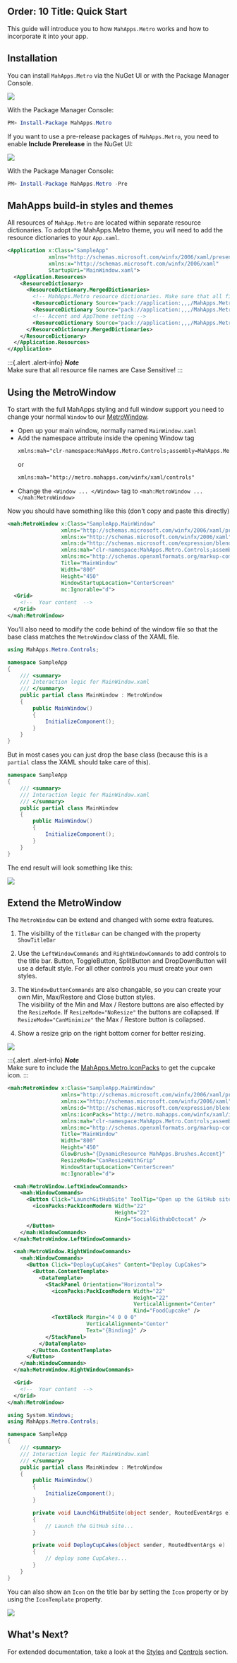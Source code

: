 Order: 10
Title: Quick Start
---

This guide will introduce you to how `MahApps.Metro` works and how to incorporate it into your app.

## Installation

You can install `MahApps.Metro` via the NuGet UI or with the Package Manager Console.

![](images/nugetinstall.png)

With the Package Manager Console:

```powershell
PM> Install-Package MahApps.Metro
```

If you want to use a pre-release packages of `MahApps.Metro`, you need to enable **Include Prerelease** in the NuGet UI:

![](images/nugetinstallpre.png)

With the Package Manager Console:

```powershell
PM> Install-Package MahApps.Metro -Pre
```

## MahApps build-in styles and themes

All resources of `MahApp.Metro` are located within separate resource dictionaries. To adopt the MahApps.Metro theme, you will need to add the resource dictionaries to your `App.xaml`.  

```xml
<Application x:Class="SampleApp"
             xmlns="http://schemas.microsoft.com/winfx/2006/xaml/presentation"
             xmlns:x="http://schemas.microsoft.com/winfx/2006/xaml"
             StartupUri="MainWindow.xaml">
  <Application.Resources>
    <ResourceDictionary>
      <ResourceDictionary.MergedDictionaries>
        <!-- MahApps.Metro resource dictionaries. Make sure that all file names are Case Sensitive! -->
        <ResourceDictionary Source="pack://application:,,,/MahApps.Metro;component/Styles/Controls.xaml" />
        <ResourceDictionary Source="pack://application:,,,/MahApps.Metro;component/Styles/Fonts.xaml" />
        <!-- Accent and AppTheme setting -->
        <ResourceDictionary Source="pack://application:,,,/MahApps.Metro;component/Styles/Themes/Light.Blue.xaml" />
      </ResourceDictionary.MergedDictionaries>
    </ResourceDictionary>
  </Application.Resources>
</Application>
```

:::{.alert .alert-info}
***Note***  
Make sure that all resource file names are Case Sensitive!
:::

## Using the MetroWindow

To start with the full MahApps styling and full window support you need to change your normal `Window` to our [MetroWindow](/docs/controls/metrowindow).

- Open up your main window, normally named `MainWindow.xaml`
- Add the namespace attribute inside the opening Window tag  
  ```xml
  xmlns:mah="clr-namespace:MahApps.Metro.Controls;assembly=MahApps.Metro"
  ```
  or  
  ```xml
  xmlns:mah="http://metro.mahapps.com/winfx/xaml/controls"
  ```
- Change the `<Window ... </Window>` tag to `<mah:MetroWindow ... </mah:MetroWindow>`

Now you should have something like this (don't copy and paste this directly)

```xml
<mah:MetroWindow x:Class="SampleApp.MainWindow"
                 xmlns="http://schemas.microsoft.com/winfx/2006/xaml/presentation"
                 xmlns:x="http://schemas.microsoft.com/winfx/2006/xaml"
                 xmlns:d="http://schemas.microsoft.com/expression/blend/2008"
                 xmlns:mah="clr-namespace:MahApps.Metro.Controls;assembly=MahApps.Metro"
                 xmlns:mc="http://schemas.openxmlformats.org/markup-compatibility/2006"
                 Title="MainWindow"
                 Width="800"
                 Height="450"
                 WindowStartupLocation="CenterScreen"
                 mc:Ignorable="d">
  <Grid>
    <!--  Your content  -->
  </Grid>
</mah:MetroWindow>
```

You'll also need to modify the code behind of the window file so that the base class matches the `MetroWindow` class of the XAML file.

```csharp
using MahApps.Metro.Controls;

namespace SampleApp
{
    /// <summary>
    /// Interaction logic for MainWindow.xaml
    /// </summary>
    public partial class MainWindow : MetroWindow
    {
        public MainWindow()
        {
            InitializeComponent();
        }
    }
}
```

But in most cases you can just drop the base class (because this is a `partial` class the XAML should take care of this).

```csharp
namespace SampleApp
{
    /// <summary>
    /// Interaction logic for MainWindow.xaml
    /// </summary>
    public partial class MainWindow
    {
        public MainWindow()
        {
            InitializeComponent();
        }
    }
}
```

The end result will look something like this:

![](images/metrowindow.png)

## Extend the MetroWindow

The `MetroWindow` can be extend and changed with some extra features.

1. The visibility of the `TitleBar` can be changed with the property `ShowTitleBar`
2. Use the `LeftWindowCommands` and `RightWindowCommands` to add controls to the title bar. Button, ToggleButton, SplitButton and DropDownButton will use a default style. For all other controls you must create your own styles.
3. The `WindowButtonCommands` are also changable, so you can create your own Min, Max/Restore and Close button styles.  
The visibility of the Min and Max / Restore buttons are also effected by the `ResizeMode`. If `ResizeMode="NoResize"` the buttons are collapsed. If `ResizeMode="CanMinimize"` the Max / Restore button is collapsed.

4. Show a resize grip on the right bottom corner for better resizing.

![](images/metrowindowext.png)

:::{.alert .alert-info}
***Note***  
Make sure to include the [MahApps.Metro.IconPacks](https://github.com/MahApps/MahApps.Metro.IconPacks) to get the cupcake icon.
:::

```xml
<mah:MetroWindow x:Class="SampleApp.MainWindow"
                 xmlns="http://schemas.microsoft.com/winfx/2006/xaml/presentation"
                 xmlns:x="http://schemas.microsoft.com/winfx/2006/xaml"
                 xmlns:d="http://schemas.microsoft.com/expression/blend/2008"
                 xmlns:iconPacks="http://metro.mahapps.com/winfx/xaml/iconpacks"
                 xmlns:mah="clr-namespace:MahApps.Metro.Controls;assembly=MahApps.Metro"
                 xmlns:mc="http://schemas.openxmlformats.org/markup-compatibility/2006"
                 Title="MainWindow"
                 Width="800"
                 Height="450"
                 GlowBrush="{DynamicResource MahApps.Brushes.Accent}"
                 ResizeMode="CanResizeWithGrip"
                 WindowStartupLocation="CenterScreen"
                 mc:Ignorable="d">

  <mah:MetroWindow.LeftWindowCommands>
    <mah:WindowCommands>
      <Button Click="LaunchGitHubSite" ToolTip="Open up the GitHub site">
        <iconPacks:PackIconModern Width="22"
                                  Height="22"
                                  Kind="SocialGithubOctocat" />
      </Button>
    </mah:WindowCommands>
  </mah:MetroWindow.LeftWindowCommands>

  <mah:MetroWindow.RightWindowCommands>
    <mah:WindowCommands>
      <Button Click="DeployCupCakes" Content="Deploy CupCakes">
        <Button.ContentTemplate>
          <DataTemplate>
            <StackPanel Orientation="Horizontal">
              <iconPacks:PackIconModern Width="22"
                                        Height="22"
                                        VerticalAlignment="Center"
                                        Kind="FoodCupcake" />
              <TextBlock Margin="4 0 0 0"
                         VerticalAlignment="Center"
                         Text="{Binding}" />
            </StackPanel>
          </DataTemplate>
        </Button.ContentTemplate>
      </Button>
    </mah:WindowCommands>
  </mah:MetroWindow.RightWindowCommands>

  <Grid>
    <!--  Your content  -->
  </Grid>
</mah:MetroWindow>
```

```csharp
using System.Windows;
using MahApps.Metro.Controls;

namespace SampleApp
{
    /// <summary>
    /// Interaction logic for MainWindow.xaml
    /// </summary>
    public partial class MainWindow : MetroWindow
    {
        public MainWindow()
        {
            InitializeComponent();
        }

        private void LaunchGitHubSite(object sender, RoutedEventArgs e)
        {
            // Launch the GitHub site...
        }

        private void DeployCupCakes(object sender, RoutedEventArgs e)
        {
            // deploy some CupCakes...
        }
    }
}
```

You can also show an `Icon` on the title bar by setting the `Icon` property or by using the `IconTemplate` property.

![](images/metrowindowexticon.png)

## What's Next?

For extended documentation, take a look at the [Styles](/docs/styles) and [Controls](/docs/controls) section.
